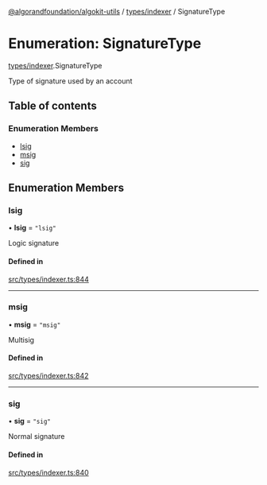 [@algorandfoundation/algokit-utils](../README.md) / [types/indexer](../modules/types_indexer.md) / SignatureType

# Enumeration: SignatureType

[types/indexer](../modules/types_indexer.md).SignatureType

Type of signature used by an account

## Table of contents

### Enumeration Members

- [lsig](types_indexer.SignatureType.md#lsig)
- [msig](types_indexer.SignatureType.md#msig)
- [sig](types_indexer.SignatureType.md#sig)

## Enumeration Members

### lsig

• **lsig** = ``"lsig"``

Logic signature

#### Defined in

[src/types/indexer.ts:844](https://github.com/algorandfoundation/algokit-utils-ts/blob/main/src/types/indexer.ts#L844)

___

### msig

• **msig** = ``"msig"``

Multisig

#### Defined in

[src/types/indexer.ts:842](https://github.com/algorandfoundation/algokit-utils-ts/blob/main/src/types/indexer.ts#L842)

___

### sig

• **sig** = ``"sig"``

Normal signature

#### Defined in

[src/types/indexer.ts:840](https://github.com/algorandfoundation/algokit-utils-ts/blob/main/src/types/indexer.ts#L840)
